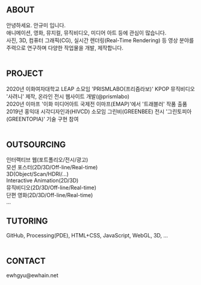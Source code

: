 <h2>ABOUT</h2>
안녕하세요. 안규미 입니다. <br>
애니메이션, 영화, 뮤지컬, 뮤직비디오, 미디어 아트 등에 관심이 많습니다. <br>
사진, 3D, 컴퓨터 그래픽(CG), 실시간 렌더링(Real-Time Rendering) 등 영상 분야를 주력으로 연구하며 다양한 작업물을 개발, 제작합니다. <br>
<br>
<h2>PROJECT</h2>
2020년 이화여자대학교 LEAP 소모임 'PRISMLABO(프리즘라보)' KPOP 뮤직비디오 '사려니' 제작, 온라인 전시 웹사이트 개발(@prismlabo)<br>
2020년 이마프 '이화 미디어아트 국제전 이마프(EMAP)'에서 '트래블러' 작품 출품 <br>
2019년 홍익대 시각디자인과(HIVCD) 소모임 그린비(GREENBEE) 전시 '그린토피아(GREENTOPIA)' 기술 구현 참여<br>
<br>
<h2>OUTSOURCING</h2>
인터랙티브 웹(포트폴리오/전시/광고)<br>
모션 포스터(2D/3D/Off-line/Real-time)<br>
3D(Object/Scan/HDRI/...)<br>
Interactive Animation(2D/3D)<br>
뮤직비디오(2D/3D/Off-line/Real-time)<br>
단편 영화(2D/3D/Off-line/Real-time)<br>
...
<br>
<h2>TUTORING</h2>
GitHub, Processing(PDE), HTML+CSS, JavaScript, WebGL, 3D, ...<br>
<br>
<h2>CONTACT</h2>
ewhgyu@ewhain.net<br>
